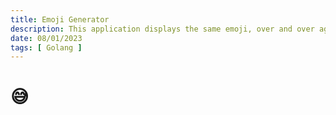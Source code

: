 ```yaml
---
title: Emoji Generator
description: This application displays the same emoji, over and over again.
date: 08/01/2023
tags: [ Golang ]
---
```


# 😅